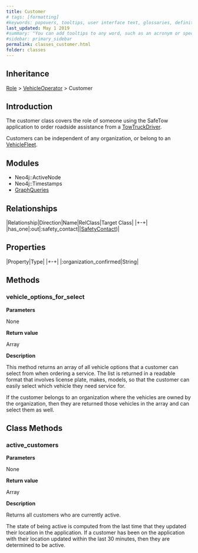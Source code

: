 ```yaml
---
title: Customer
# tags: [formatting]
#keywords: popovers, tooltips, user interface text, glossaries, definitions
last_updated: May 1 2019
#summary: "You can add tooltips to any word, such as an acronym or specialized term. Tooltips work well for glossary definitions, because you don't have to keep repeating the definition, nor do you assume the reader already knows the word's meaning."
#sidebar: primary_sidebar
permalink: classes_customer.html
folder: classes
---
```


## Inheritance

[Role](/classes_role) > [VehicleOperator](/classes_vehicle_operator) > Customer

## Introduction

The customer class covers the role of someone using the SafeTow application to order roadside assistance from a [TowTruckDriver](/classes_tow_truck_driver).

Customers can be independent of any organization, or belong to an [VehicleFleet](/classes_vehicle_fleet).

## Modules

* Neo4j::ActiveNode
* Neo4j::Timestamps
* [GraphQueries](/modules_graph_queries.html)

## Relationships

|Relationship|Direction|Name|RelClass|Target Class|
|+-+|
|has_one|:out|:safety_contact||[SafetyContact](/classes_safety_contact))|

## Properties

|Property|Type|
|+-+|
|:organization_confirmed|String|

## Methods

### vehicle_options_for_select

__Parameters__

None

__Return value__

Array

__Description__

This method returns an array of all vehicle options that a customer can select from when ordering a service. The list is returned in a readable format that involves license plate, makes, models, so that the customer can easily select which vehicle they need service for.

If the customer belongs to an organization where the vehicles are owned by the organization, then they are returned those vehicles in the array and can select them as well.

## Class Methods

### active_customers

__Parameters__

None

__Return value__

Array

__Description__

Returns all customers who are currently active.

The state of being active is computed from the last time that they updated their location in the application. If a customer has been on the application with their location updated within the last 30 minutes, then they are determined to be active.
